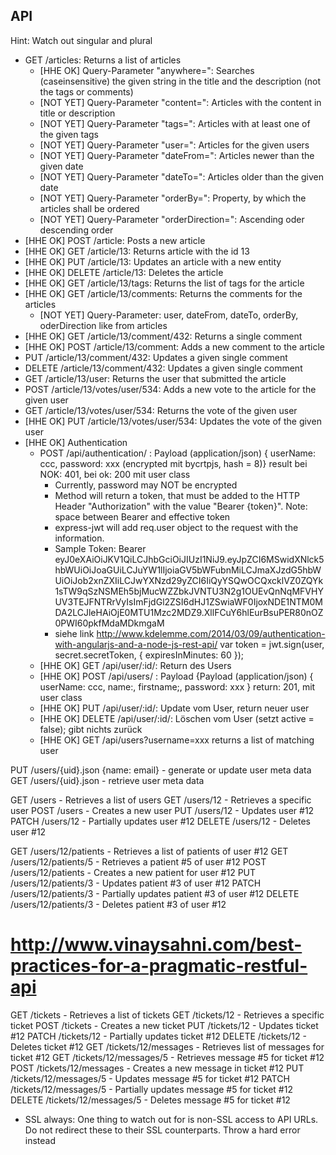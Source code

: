 ## API ##
Hint: Watch out singular and plural
* GET /articles: Returns a list of articles
    * [HHE OK] Query-Parameter "anywhere=": Searches (caseinsensitive) the given string in the title and the description (not the tags or comments)
    * [NOT YET] Query-Parameter "content=": Articles with the content in title or description
    * [NOT YET] Query-Parameter "tags=": Articles with at least one of the given tags
    * [NOT YET] Query-Parameter "user=": Articles for the given users
    * [NOT YET] Query-Parameter "dateFrom=": Articles newer than the given date
    * [NOT YET] Query-Parameter "dateTo=": Articles older than the given date
    * [NOT YET] Query-Parameter "orderBy=": Property, by which the articles shall be ordered
    * [NOT YET] Query-Parameter "orderDirection=": Ascending oder descending order
* [HHE OK] POST /article: Posts a new article
* [HHE OK] GET /article/13: Returns article with the id 13
* [HHE OK] PUT /article/13: Updates an article with a new entity
* [HHE OK] DELETE /article/13: Deletes the article
* [HHE OK] GET /article/13/tags: Returns the list of tags for the article
* [HHE OK] GET /article/13/comments: Returns the comments for the articles
    * [NOT YET] Query-Parameter: user, dateFrom, dateTo, orderBy, oderDirection like from articles
* [HHE OK] GET /article/13/comment/432: Returns a single comment
* [HHE OK] POST /article/13/comment: Adds a new comment to the article
* PUT /article/13/comment/432: Updates a given single comment
* DELETE /article/13/comment/432: Updates a given single comment
* GET /article/13/user: Returns the user that submitted the article
* POST /article/13/votes/user/534: Adds a new vote to the article for the given user
* GET /article/13/votes/user/534: Returns the vote of the given user
* [HHE OK] PUT /article/13/votes/user/534: Updates the vote of the given user
* [HHE OK] Authentication
    * POST /api/authentication/ : Payload (application/json) { userName: ccc, password: xxx (encrypted mit bycrtpjs, hash = 8)} result bei NOK: 401, bei ok: 200 mit user class
        * Currently, password may NOT be encrypted
        * Method will return a token, that must be added to the HTTP Header "Authorization" with the value "Bearer {token}". Note: space between Bearer and effective token
        * express-jwt will add req.user object to the request with the information.
        * Sample Token: Bearer eyJ0eXAiOiJKV1QiLCJhbGciOiJIUzI1NiJ9.eyJpZCI6MSwidXNlck5hbWUiOiJoaGUiLCJuYW1lIjoiaGV5bWFubnMiLCJmaXJzdG5hbWUiOiJob2xnZXIiLCJwYXNzd29yZCI6IiQyYSQwOCQxcklVZ0ZQYk1sTW9qSzNSMEh5bjMucWZZbkJVNTU3N2g1OUEvQnNqMFVHYUV3TEJFNTRrVyIsImFjdGl2ZSI6dHJ1ZSwiaWF0IjoxNDE1NTM0MDA2LCJleHAiOjE0MTU1Mzc2MDZ9.XllFCuY6hlEurBsuPER80nOZ0PWI60pkfMdaMDkmgaM
        * siehe link http://www.kdelemme.com/2014/03/09/authentication-with-angularjs-and-a-node-js-rest-api/ var token = jwt.sign(user, secret.secretToken, { expiresInMinutes: 60 });
    * [HHE OK] GET /api/user/:id/: Return des Users
    * [HHE OK] POST /api/users/ : Payload {Payload (application/json) { userName: ccc, name:, firstname;, password: xxx } return: 201, mit user class
    * [HHE OK] PUT /api/user/:id/: Update vom User, return neuer user
    * [HHE OK] DELETE /api/user/:id/: Löschen vom User (setzt active = false); gibt nichts zurück
    * [HHE OK] GET /api/users?username=xxx returns a list of matching user 
    
    
PUT /users/{uid}.json {name: email} - generate or update user meta data
GET /users/{uid}.json - retrieve user meta data


GET    /users    - Retrieves a list of users
GET    /users/12 - Retrieves a specific user
POST   /users    - Creates a new user
PUT    /users/12 - Updates user #12
PATCH  /users/12 - Partially updates user #12
DELETE /users/12 - Deletes user #12

GET    /users/12/patients    - Retrieves a list of patients of user #12
GET    /users/12/patients/5  - Retrieves a patient #5 of user #12
POST   /users/12/patients    - Creates a new patient for user #12
PUT    /users/12/patients/3  - Updates patient #3 of user #12
PATCH  /users/12/patients/3  - Partially updates patient #3 of user #12
DELETE /users/12/patients/3  - Deletes patient #3 of user #12


# http://www.vinaysahni.com/best-practices-for-a-pragmatic-restful-api
GET     /tickets               - Retrieves a list of tickets
GET     /tickets/12            - Retrieves a specific ticket
POST    /tickets               - Creates a new ticket
PUT     /tickets/12            - Updates ticket #12
PATCH   /tickets/12            - Partially updates ticket #12
DELETE  /tickets/12            - Deletes ticket #12
GET     /tickets/12/messages   - Retrieves list of messages for ticket #12
GET     /tickets/12/messages/5 - Retrieves message #5 for ticket #12
POST    /tickets/12/messages   - Creates a new message in ticket #12
PUT     /tickets/12/messages/5 - Updates message #5 for ticket #12
PATCH   /tickets/12/messages/5 - Partially updates message #5 for ticket #12
DELETE  /tickets/12/messages/5 - Deletes message #5 for ticket #12

- SSL always: One thing to watch out for is non-SSL access to API URLs. Do not redirect these to their SSL counterparts. Throw a hard error instead
